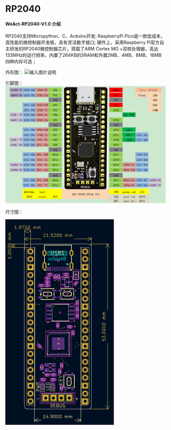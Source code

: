 # RP2040

#### WeAct-RP2040-V1.0 介绍
RP2040支持Micropython、C、Arduino开发;
RaspberryPi Pico是一款低成本，高性能的微控制器开发板，具有灵活数字接口;
硬件上，采用Raspberry Pi官方自主研发的RP2040微控制器芯片，搭载了ARM Cortex MO +双核处理器，高达133MHz的运行频率，内置了264KB的SRAM和外置2MB、4MB、8MB、16MB四种内存可选；

外形图：
![输入图片说明](HDK/RP2040%E5%9B%BE2.png)

引脚图：
![输入图片说明](HDK/%E5%BC%95%E8%84%9A%E5%9B%BE.PNG)

尺寸图：

![输入图片说明](HDK/rp2040-V10%20Board%20shape%20.png)
